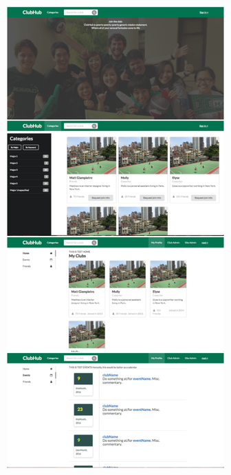 <img class="ui huge image" src="./home.png">
<img class="ui huge image" src="./categories.png">
<img class="ui huge image" src="./user-home.png">
<img class="ui huge image" src="./user-events.png">